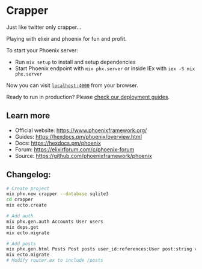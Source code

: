 # Crapper

Just like twitter only crapper...

Playing with elixir and phoenix for fun and profit.

To start your Phoenix server:

  * Run `mix setup` to install and setup dependencies
  * Start Phoenix endpoint with `mix phx.server` or inside IEx with `iex -S mix phx.server`

Now you can visit [`localhost:4000`](http://localhost:4000) from your browser.

Ready to run in production? Please [check our deployment guides](https://hexdocs.pm/phoenix/deployment.html).

## Learn more

  * Official website: https://www.phoenixframework.org/
  * Guides: https://hexdocs.pm/phoenix/overview.html
  * Docs: https://hexdocs.pm/phoenix
  * Forum: https://elixirforum.com/c/phoenix-forum
  * Source: https://github.com/phoenixframework/phoenix

## Changelog:

```bash
# Create project
mix phx.new crapper --database sqlite3
cd crapper
mix ecto.create

# Add auth
mix phx.gen.auth Accounts User users
mix deps.get
mix ecto.migrate

# Add posts
mix phx.gen.html Posts Post posts user_id:references:User post:string views:integer likes:integer
mix ecto.migrate
# Modify router.ex to include /posts

```

